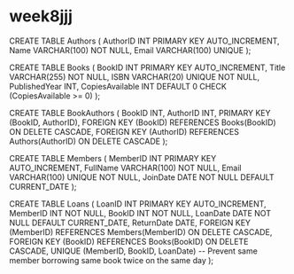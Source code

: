 # week8jjj


CREATE TABLE Authors (
    AuthorID INT PRIMARY KEY AUTO_INCREMENT,
    Name VARCHAR(100) NOT NULL,
    Email VARCHAR(100) UNIQUE
);

CREATE TABLE Books (
    BookID INT PRIMARY KEY AUTO_INCREMENT,
    Title VARCHAR(255) NOT NULL,
    ISBN VARCHAR(20) UNIQUE NOT NULL,
    PublishedYear INT,
    CopiesAvailable INT DEFAULT 0 CHECK (CopiesAvailable >= 0)
);


CREATE TABLE BookAuthors (
    BookID INT,
    AuthorID INT,
    PRIMARY KEY (BookID, AuthorID),
    FOREIGN KEY (BookID) REFERENCES Books(BookID) ON DELETE CASCADE,
    FOREIGN KEY (AuthorID) REFERENCES Authors(AuthorID) ON DELETE CASCADE
);


CREATE TABLE Members (
    MemberID INT PRIMARY KEY AUTO_INCREMENT,
    FullName VARCHAR(100) NOT NULL,
    Email VARCHAR(100) UNIQUE NOT NULL,
    JoinDate DATE NOT NULL DEFAULT CURRENT_DATE
);


CREATE TABLE Loans (
    LoanID INT PRIMARY KEY AUTO_INCREMENT,
    MemberID INT NOT NULL,
    BookID INT NOT NULL,
    LoanDate DATE NOT NULL DEFAULT CURRENT_DATE,
    ReturnDate DATE,
    FOREIGN KEY (MemberID) REFERENCES Members(MemberID) ON DELETE CASCADE,
    FOREIGN KEY (BookID) REFERENCES Books(BookID) ON DELETE CASCADE,
    UNIQUE (MemberID, BookID, LoanDate) -- Prevent same member borrowing same book twice on the same day
);

